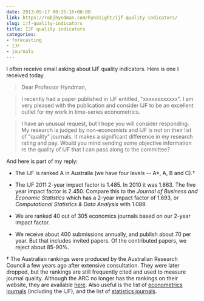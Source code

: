 ```yaml
---
date: 2013-05-17 00:35:16+00:00
link: https://robjhyndman.com/hyndsight/ijf-quality-indicators/
slug: ijf-quality-indicators
title: IJF quality indicators
categories:
- forecasting
- IJF
- journals
---
```


I often receive email asking about IJF quality indicators. Here is one I received today.


>Dear Professor Hyndman,

>I recently had a paper published in IJF entitled, "xxxxxxxxxxxx". I am very pleased with the publication and consider IJF to be an excellent outlet for my work in time-series econometrics.

>I have an unusual request, but I hope you will consider responding. My research is judged by non-economists and IJF is not on their list of "quality" journals. It makes a significant difference in my research rating and pay. Would you mind sending some objective information re the quality of IJF that I can pass along to the committee?


And here is part of my reply:



	
  * The IJF is ranked A in Australia (we have four levels -- A*, A, B and C).†

	
  * The IJF 2011 2-year impact factor is 1.485. In 2010 it was 1.863. The five year impact factor is 2.450. Compare this to the _Journal of Business and Economic Statistics_ which has a 2-year impact factor of 1.693, or _Computational Statistics & Data Analysis_ with 1.089.

	
  * We are ranked 40 out of 305 economics journals based on our 2-year impact factor.

	
  * We receive about 400 submissions annually, and publish about 70 per year. But that includes invited papers. Of the contributed papers, we reject about 85-90%.


† The Australian rankings were produced by the Australian Research Council a few years ago after extensive consultation. They were later dropped, but the rankings are still frequently cited and used to measure journal quality. Although the ARC no longer has the rankings on their website, they are available [here](http://lamp.infosys.deakin.edu.au/era/?page=namesel). Also useful is the list of [econometrics journals](http://lamp.infosys.deakin.edu.au/era/?page=fordet&selfor=1403) (including the IJF), and the list of [statistics journals](http://lamp.infosys.deakin.edu.au/era/?page=fordet&selfor=0104).
